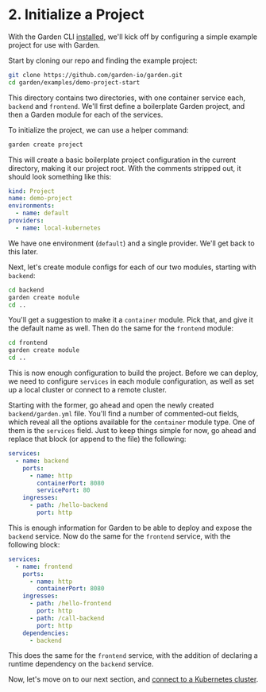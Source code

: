 # 2. Initialize a Project

With the Garden CLI [installed](./1-installation.md), we'll kick off by configuring a simple example project for use with Garden.

Start by cloning our repo and finding the example project:

```sh
git clone https://github.com/garden-io/garden.git
cd garden/examples/demo-project-start
```

This directory contains two directories, with one container service each, `backend` and `frontend`. We'll first define a boilerplate Garden project, and then a Garden module for each of the services.

To initialize the project, we can use a helper command:

```sh
garden create project
```

This will create a basic boilerplate project configuration in the current directory, making it our project root. With the comments stripped out, it should look something like this:

```yaml
kind: Project
name: demo-project
environments:
  - name: default
providers:
  - name: local-kubernetes
```

We have one environment (`default`) and a single provider. We'll get back to this later.

Next, let's create module configs for each of our two modules, starting with `backend`:

```sh
cd backend
garden create module
cd ..
```

You'll get a suggestion to make it a `container` module. Pick that, and give it the default name as well. Then do the same for the `frontend` module:

```sh
cd frontend
garden create module
cd ..
```

This is now enough configuration to build the project. Before we can deploy, we need to configure `services` in each module configuration, as well as set up a local cluster or connect to a remote cluster.

Starting with the former, go ahead and open the newly created `backend/garden.yml` file. You'll find a number of commented-out fields, which reveal all the options available for the `container` module type. One of them is the `services` field. Just to keep things simple for now, go ahead and replace that block (or append to the file) the following:

```yaml
services:
  - name: backend
    ports:
      - name: http
        containerPort: 8080
        servicePort: 80
    ingresses:
      - path: /hello-backend
        port: http
```

This is enough information for Garden to be able to deploy and expose the `backend` service. Now do the same for the `frontend` service, with the following block:

```yaml
services:
  - name: frontend
    ports:
      - name: http
        containerPort: 8080
    ingresses:
      - path: /hello-frontend
        port: http
      - path: /call-backend
        port: http
    dependencies:
      - backend
```

This does the same for the `frontend` service, with the addition of declaring a runtime dependency on the `backend` service.

Now, let's move on to our next section, and [connect to a Kubernetes cluster](./3-connect-to-a-cluster.md).
